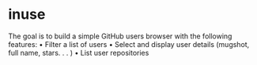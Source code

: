 # inuse
The goal is to build a simple GitHub users browser with the following features: • Filter a list of users • Select and display user details (mugshot, full name, stars. . . ) • List user repositories
